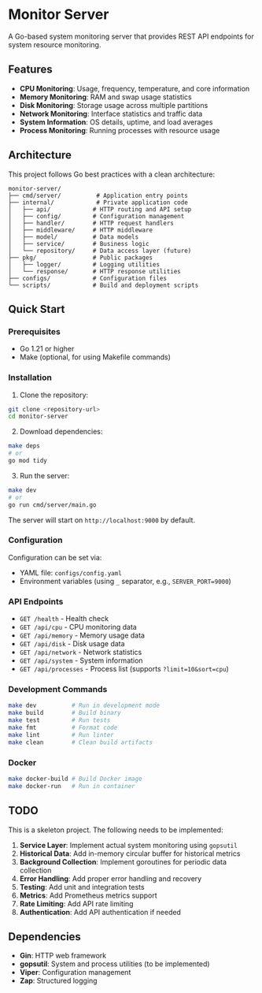 # Monitor Server

A Go-based system monitoring server that provides REST API endpoints for system resource monitoring.

## Features

- **CPU Monitoring**: Usage, frequency, temperature, and core information
- **Memory Monitoring**: RAM and swap usage statistics
- **Disk Monitoring**: Storage usage across multiple partitions
- **Network Monitoring**: Interface statistics and traffic data
- **System Information**: OS details, uptime, and load averages
- **Process Monitoring**: Running processes with resource usage

## Architecture

This project follows Go best practices with a clean architecture:

```
monitor-server/
├── cmd/server/          # Application entry points
├── internal/            # Private application code
│   ├── api/            # HTTP routing and API setup
│   ├── config/         # Configuration management
│   ├── handler/        # HTTP request handlers
│   ├── middleware/     # HTTP middleware
│   ├── model/          # Data models
│   ├── service/        # Business logic
│   └── repository/     # Data access layer (future)
├── pkg/                # Public packages
│   ├── logger/         # Logging utilities
│   └── response/       # HTTP response utilities
├── configs/            # Configuration files
└── scripts/            # Build and deployment scripts
```

## Quick Start

### Prerequisites

- Go 1.21 or higher
- Make (optional, for using Makefile commands)

### Installation

1. Clone the repository:
```bash
git clone <repository-url>
cd monitor-server
```

2. Download dependencies:
```bash
make deps
# or
go mod tidy
```

3. Run the server:
```bash
make dev
# or
go run cmd/server/main.go
```

The server will start on `http://localhost:9000` by default.

### Configuration

Configuration can be set via:
- YAML file: `configs/config.yaml`
- Environment variables (using `_` separator, e.g., `SERVER_PORT=9000`)

### API Endpoints

- `GET /health` - Health check
- `GET /api/cpu` - CPU monitoring data
- `GET /api/memory` - Memory usage data
- `GET /api/disk` - Disk usage data
- `GET /api/network` - Network statistics
- `GET /api/system` - System information
- `GET /api/processes` - Process list (supports `?limit=10&sort=cpu`)

### Development Commands

```bash
make dev          # Run in development mode
make build        # Build binary
make test         # Run tests
make fmt          # Format code
make lint         # Run linter
make clean        # Clean build artifacts
```

### Docker

```bash
make docker-build # Build Docker image
make docker-run   # Run in container
```

## TODO

This is a skeleton project. The following needs to be implemented:

1. **Service Layer**: Implement actual system monitoring using `gopsutil`
2. **Historical Data**: Add in-memory circular buffer for historical metrics
3. **Background Collection**: Implement goroutines for periodic data collection
4. **Error Handling**: Add proper error handling and recovery
5. **Testing**: Add unit and integration tests
6. **Metrics**: Add Prometheus metrics support
7. **Rate Limiting**: Add API rate limiting
8. **Authentication**: Add API authentication if needed

## Dependencies

- **Gin**: HTTP web framework
- **gopsutil**: System and process utilities (to be implemented)
- **Viper**: Configuration management
- **Zap**: Structured logging